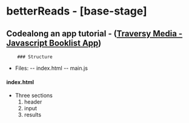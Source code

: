 # betterReads - [base-stage]

## Codealong an app tutorial - ([Traversy Media - Javascript Booklist App](https://www.youtube.com/watch?v=JaMCxVWtW58))

        ### Structure

- Files:
  -- index.html
  -- main.js

#### index.html

- Three sections
  1. header
  2. input
  3. results
